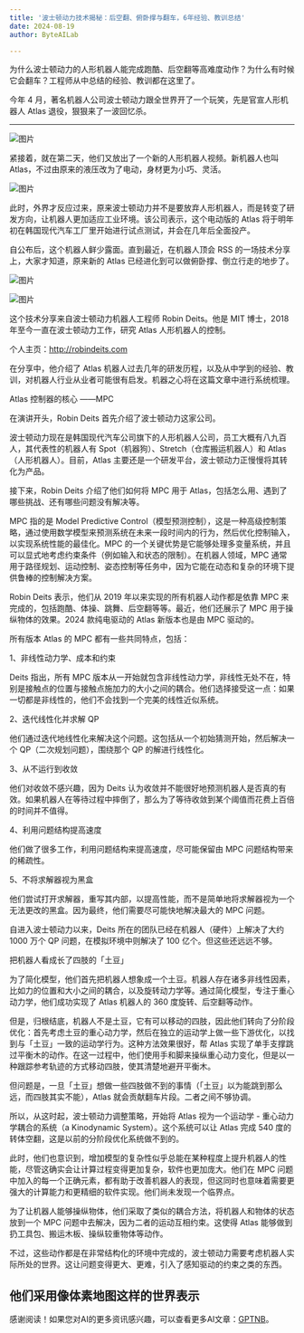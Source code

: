 ```yaml
---
title: '波士顿动力技术揭秘：后空翻、俯卧撑与翻车，6年经验、教训总结'
date: 2024-08-19
author: ByteAILab

---
```


为什么波士顿动力的人形机器人能完成跑酷、后空翻等高难度动作？为什么有时候它会翻车？工程师从中总结的经验、教训都在这里了。

今年 4 月，著名机器人公司波士顿动力跟全世界开了一个玩笑，先是官宣人形机器人 Atlas 退役，狠狠来了一波回忆杀。

---


![图片](https://mmbiz.qpic.cn/sz_mmbiz_gif/KmXPKA19gWicU8A7GYxHmSuUDrYzIbBkzhviaiccXkYZnuso27m1JzC0icACIwhN9aInHwhwI8ZJk5nvGMia1KdKS3Q/640?wx_fmt=gif&from=appmsg)

紧接着，就在第二天，他们又放出了一个新的人形机器人视频。新机器人也叫 Atlas，不过由原来的液压改为了电动，身材更为小巧、灵活。

![图片](https://mmbiz.qpic.cn/sz_mmbiz_gif/KmXPKA19gWicU8A7GYxHmSuUDrYzIbBkzz1ck6RBPWnEDfCg8BribzVz3hL4oVlgzjF3Woibic46B4MCIJKicOHs63Q/640?wx_fmt=gif&from=appmsg)

此时，外界才反应过来，原来波士顿动力并不是要放弃人形机器人，而是转变了研发方向，让机器人更加适应工业环境。该公司表示，这个电动版的 Atlas 将于明年初在韩国现代汽车工厂里开始进行试点测试，并会在几年后全面投产。

自公布后，这个机器人鲜少露面。直到最近，在机器人顶会 RSS 的一场技术分享上，大家才知道，原来新的 Atlas 已经进化到可以做俯卧撑、倒立行走的地步了。

![图片](https://mmbiz.qpic.cn/sz_mmbiz_gif/KmXPKA19gWicU8A7GYxHmSuUDrYzIbBkz0M3LvlMGicsz45dqmpuRkjUTqAyRJPibRibwflBZcB57YvyGiapkcj1UGQ/640?wx_fmt=gif&from=appmsg)

![图片](https://mmbiz.qpic.cn/sz_mmbiz_gif/KmXPKA19gWicU8A7GYxHmSuUDrYzIbBkzDdy0SBZQjEGNh5gRiaYibX0cgPEXgMUA2XXGXsVtvPvfjQzF4JibHru0g/640?wx_fmt=gif&from=appmsg)

这个技术分享来自波士顿动力机器人工程师 Robin Deits。他是 MIT 博士，2018 年至今一直在波士顿动力工作，研究 Atlas 人形机器人的控制。

个人主页：http://robindeits.com

在分享中，他介绍了 Atlas 机器人过去几年的研发历程，以及从中学到的经验、教训，对机器人行业从业者可能很有启发。机器之心将在这篇文章中进行系统梳理。

Atlas 控制器的核心 ——MPC

在演讲开头，Robin Deits 首先介绍了波士顿动力这家公司。

波士顿动力现在是韩国现代汽车公司旗下的人形机器人公司，员工大概有八九百人，其代表性的机器人有 Spot（机器狗）、Stretch（仓库搬运机器人）和 Atlas（人形机器人）。目前，Atlas 主要还是一个研发平台，波士顿动力正慢慢将其转化为产品。

接下来，Robin Deits 介绍了他们如何将 MPC 用于 Atlas，包括怎么用、遇到了哪些挑战、还有哪些问题没有解决等。

MPC 指的是 Model Predictive Control（模型预测控制），这是一种高级控制策略，通过使用数学模型来预测系统在未来一段时间内的行为，然后优化控制输入，以实现系统性能的最佳化。MPC 的一个关键优势是它能够处理多变量系统，并且可以显式地考虑约束条件（例如输入和状态的限制）。在机器人领域，MPC 通常用于路径规划、运动控制、姿态控制等任务中，因为它能在动态和复杂的环境下提供鲁棒的控制解决方案。

Robin Deits 表示，他们从 2019 年以来实现的所有机器人动作都是依靠 MPC 来完成的，包括跑酷、体操、跳舞、后空翻等等。最近，他们还展示了 MPC 用于操纵物体的效果。2024 款纯电驱动的 Atlas 新版本也是由 MPC 驱动的。

所有版本 Atlas 的 MPC 都有一些共同特点，包括：

1、非线性动力学、成本和约束

Deits 指出，所有 MPC 版本从一开始就包含非线性动力学，非线性无处不在，特别是接触点的位置与接触点施加力的大小之间的耦合。他们选择接受这一点：如果一切都是非线性的，他们不会找到一个完美的线性近似系统。

2、迭代线性化并求解 QP

他们通过迭代地线性化来解决这个问题。这包括从一个初始猜测开始，然后解决一个 QP（二次规划问题），围绕那个 QP 的解进行线性化。

3、从不运行到收敛

他们对收敛不感兴趣，因为 Deits 认为收敛并不能很好地预测机器人是否真的有效。如果机器人在等待过程中摔倒了，那么为了等待收敛到某个阈值而花费上百倍的时间并不值得。

4、利用问题结构提高速度

他们做了很多工作，利用问题结构来提高速度，尽可能保留由 MPC 问题结构带来的稀疏性。

5、不将求解器视为黑盒

他们尝试打开求解器，重写其内部，以提高性能，而不是简单地将求解器视为一个无法更改的黑盒。因为最终，他们需要尽可能快地解决最大的 MPC 问题。

自进入波士顿动力以来，Deits 所在的团队已经在机器人（硬件）上解决了大约 1000 万个 QP 问题，在模拟环境中则解决了 100 亿个。但这些还远远不够。

把机器人看成长了四肢的「土豆」

为了简化模型，他们首先把机器人想象成一个土豆。机器人存在诸多非线性因素，比如力的位置和大小之间的耦合，以及旋转动力学等。通过简化模型，专注于重心动力学，他们成功实现了 Atlas 机器人的 360 度旋转、后空翻等动作。

但是，归根结底，机器人不是土豆，它有可以移动的四肢，因此他们转向了分阶段优化：首先考虑土豆的重心动力学，然后在独立的运动学上做一些下游优化，以找到与「土豆」一致的运动学行为。这种方法效果很好，帮 Atlas 实现了单手支撑跳过平衡木的动作。在这一过程中，他们使用手和脚来操纵重心动力变化，但是以一种跟踪参考轨迹的方式移动四肢，使其清楚地避开平衡木。

但问题是，一旦「土豆」想做一些四肢做不到的事情（「土豆」以为能跳到那么远，而四肢其实不能），Atlas 就会贡献翻车片段。二者之间不够协调。

所以，从这时起，波士顿动力调整策略，开始将 Atlas 视为一个运动学 - 重心动力学耦合的系统（a Kinodynamic System）。这个系统可以让 Atlas 完成 540 度的转体空翻，这是以前的分阶段优化系统做不到的。

此时，他们也意识到，增加模型的复杂性似乎总能在某种程度上提升机器人的性能，尽管这确实会让计算过程变得更加复杂，软件也更加庞大。他们在 MPC 问题中加入的每一个正确元素，都有助于改善机器人的表现，但这同时也意味着需要更强大的计算能力和更精细的软件实现。他们尚未发现一个临界点。

为了让机器人能够操纵物体，他们采取了类似的耦合方法，将机器人和物体的状态放到一个 MPC 问题中去解决，因为二者的运动互相约束。这使得 Atlas 能够做到扔工具包、搬运木板、操纵较重物体等动作。

不过，这些动作都是在非常结构化的环境中完成的，波士顿动力需要考虑机器人实际所处的世界。这让问题变得更大、更难，引入了感知驱动的约束之类的东西。

他们采用像体素地图这样的世界表示
---
感谢阅读！如果您对AI的更多资讯感兴趣，可以查看更多AI文章：[GPTNB](https://gptnb.com)。